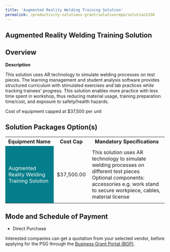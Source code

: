 ```yaml
---
title: 'Augmented Reality Welding Training Solution'
permalink: /productivity-solutions-grant/solutionrepo/solution1158
---
```


## Augmented Reality Welding Training Solution

## Overview

**Description**

This solution uses AR technology to simulate welding processes on test pieces. The learning management and student analysis software provides structured curriculum with stimulated exercises and lab practices while tracking trainees' progress. This solution enables more practice with less time spent in workshop, thus reducing material usage, training preparation time/cost, and exposure to safety/health hazards.

Cost of equipment capped at $37,500 per unit

## Solution Packages Option(s)

<table>
<tr>
<th><b>Equipment Name</b></th>
<th><b>Cost Cap</b></th>
<th><b>Mandatory Specifications</b></th>
</tr>
<tr>
<td style='padding: 10px; background-color: #037E8A; color: #FFFFFF;'>Augmented Reality Welding Training Solution</td>
<td style='padding: 10px;'>$37,500.00</td>
<td style='padding: 10px;'>This solution uses AR technology to simulate welding processes on different test pieces<br>Optional components: accessories e.g. work stand to secure workpiece, cables, material license</td>
</tr>
</table>

## Mode and Schedule of Payment

 - Direct Purchase

Interested companies can get a quotation from your selected vendor, before applying for the PSG through the <a href='https://www.businessgrants.gov.sg/' target='_blank' rel='noopener'>Business Grant Portal (BGP)</a>.

<script src="/jquery/resize-tables.js"></script>
